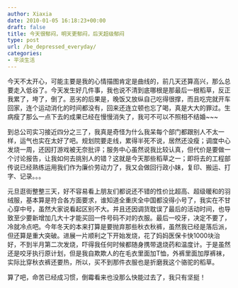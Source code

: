 ```yaml
---
author: Xiaxia
date: 2010-01-05 16:18:23+00:00
draft: false
title: 今天很郁闷，明天更郁闷，后天超级郁闷
type: post
url: /be_depressed_everyday/
categories:
- 平淡生活
---
```




今天不太开心，可能主要是我的心情描图肯定是曲线的，前几天还算高兴，那么总要走入低谷了。今天发生好几件事，我也说不清到底哪根是那最后一根稻草，反正我累了，垮了，倒了。恶劣的后果是，晚饭又放纵自己吃得很撑，而且吃完就开车回家，连个运动消化的时间都没有，回来还连立顿也忘了喝，真是大大的罪过。生病瘦了那么一点下去的成果已经在慢慢消失了，我可不可以不照相不结婚~~~

到总公司实习接近四分之三了，我真是奇怪为什么我呆每个部门都跟别人不太一样，运气也实在太好了吧。规划院要走线，累得半死不说，居然还没瘦；调度中心发烧一周，还因打游戏被无奈批评；服务中心虽然说我比较认真，但代价是要做一个讨论报告，让我如何去挑别人的错？这就是今天那些稻草之一；即将去的工程部传说已经熟练运用我们作为廉价劳动力了，我又会做回行政小妹，复印、搬运、打字、记录。。。

元旦逛街整整三天，好不容易看上朋友们都说还不错的性价比超高、超级暖和的羽绒服，基本算是符合各方面要求，谁知道全重庆全中国都没得小号了，我实在不甘心穿中号，虽然大家说看起区别不大。并且还因调货耽误了最后的活动时间，也导致至少要新增加几大十才能买回一件号码不对的衣服。最后一咬牙，决定不要了，冷就冷点吧。今年冬天的本来打算是要抛弃那些秋衣秋裤，虽然我已经是落后派，但还算是重大突破。进展一片顺利之下开始发烧，花了妈妈医保卡快1000块治好，不到半月第二次发烧，吓得我任何时候都随身携带退烧药和温度计。于是虽然还是咬牙执行原计划，但是我自欺欺人的在毛衣里面加T恤，外裤里面加厚裤袜，实际比穿秋衣裤还要热，所以，买不到那件衣服也是折磨我这个骆驼的稻草。

算了吧，命苦已经成习惯，倒霉看来也没那么快能过去了，我只有坚挺！


